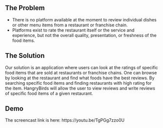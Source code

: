 <h2>The Problem </h2>
<p>
  <ul>
    <li>There is no platform available at the moment to review individual dishes or other menu items from a restaurant or franchise chain.
</li>
    <li>
      Platforms exist to rate the restaurant itself or the service and experience, but not the overall quality, presentation, or freshness of the food items.
    </li>
  </ul>
</p>

<h2>The Solution</h2>
<p>Our solution is an application where users can look at the ratings of specific food items that are sold at restaurants or franchise chains. One can browse by looking at the restaurant and find what foods have the best reviews. By searching specific food items and finding restaurants with high rating for the item. HangryBirds will allow the user to view reviews and write reviews of specific food items of a given restaurant.
</p>

<h2>Demo</h2>
<p>The screencast link is here: https://youtu.be/TgPGg7zzo0U </p>
